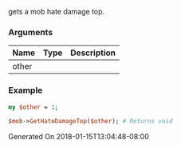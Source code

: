 gets a mob hate damage top.
### Arguments
**Name**|**Type**|**Description**
:---|:---|:---
other||

### Example

```perl
my $other = 1;

$mob->GetHateDamageTop($other); # Returns void
```


Generated On 2018-01-15T13:04:48-08:00